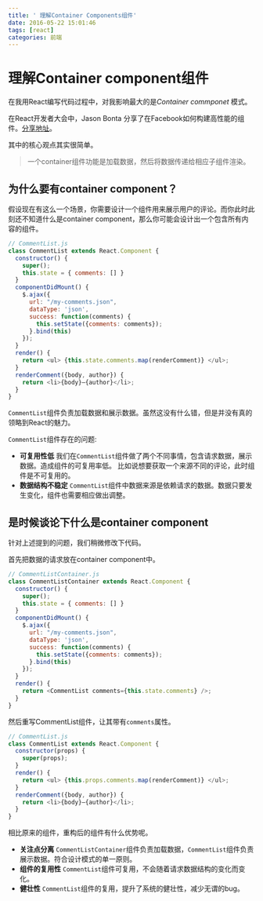 ```yaml
---
title: ' 理解Container Components组件'
date: 2016-05-22 15:01:46
tags: [react]
categories: 前端
---
```


# 理解Container component组件

在我用React编写代码过程中，对我影响最大的是*Container commponet* 模式。

在React开发者大会中，Jason Bonta 分享了在Facebook如何构建高性能的组件。[分享地址](https://www.youtube.com/watch?v=KYzlpRvWZ6c&t=1351)。

其中的核心观点其实很简单。
> 一个container组件功能是加载数据，然后将数据传递给相应子组件渲染。

## 为什么要有container component？
假设现在有这么一个场景，你需要设计一个组件用来展示用户的评论。而你此时此刻还不知道什么是container component，那么你可能会设计出一个包含所有内容的组件。

```javascript
// CommentList.js
class CommentList extends React.Component {
  constructor() {
    super();
    this.state = { comments: [] }
  }
  componentDidMount() {
    $.ajax({
      url: "/my-comments.json",
      dataType: 'json',
      success: function(comments) {
        this.setState({comments: comments});
      }.bind(this)
    });
  }
  render() {
    return <ul> {this.state.comments.map(renderComment)} </ul>;
  }
  renderComment({body, author}) {
    return <li>{body}—{author}</li>;
  }
}
```

`CommentList`组件负责加载数据和展示数据。虽然这没有什么错，但是并没有真的领略到React的魅力。

`CommentList`组件存在的问题:
 
- **可复用性低**
我们在`CommentList`组件做了两个不同事情，包含请求数据，展示数据。造成组件的可复用率低。
比如说想要获取一个来源不同的评论，此时组件是不可复用的。 
- **数据结构不稳定**
 `CommentList`组件中数据来源是依赖请求的数据。数据只要发生变化，组件也需要相应做出调整。

## 是时候谈论下什么是container component
针对上述提到的问题，我们稍微修改下代码。

首先把数据的请求放在container component中。
```javascript
// CommentListContainer.js
class CommentListContainer extends React.Component {
  constructor() {
    super();
    this.state = { comments: [] }
  }
  componentDidMount() {
    $.ajax({
      url: "/my-comments.json",
      dataType: 'json',
      success: function(comments) {
        this.setState({comments: comments});
      }.bind(this)
    });
  }
  render() {
    return <CommentList comments={this.state.comments} />;
  }
}
```
然后重写CommentList组件，让其带有`comments`属性。

```javascript
// CommentList.js
class CommentList extends React.Component {
  constructor(props) {
    super(props);
  }
  render() { 
    return <ul> {this.props.comments.map(renderComment)} </ul>;
  }
  renderComment({body, author}) {
    return <li>{body}—{author}</li>;
  }
}
```

相比原来的组件，重构后的组件有什么优势呢。

- **关注点分离**
`CommentListContainer`组件负责加载数据，`CommentList`组件负责展示数据。符合设计模式的单一原则。
- **组件的复用性**
`CommentList`组件可复用，不会随着请求数据结构的变化而变化。
- **健壮性**
`CommentList`组件的复用，提升了系统的健壮性，减少无谓的bug。

